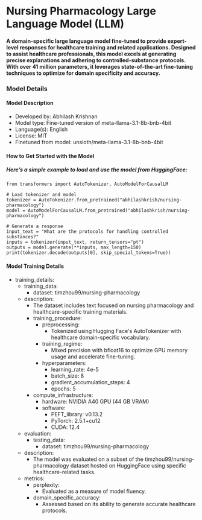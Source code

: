 # Nursing Pharmacology Large Language Model (LLM)

#### A domain-specific large language model fine-tuned to provide expert-level responses for healthcare training and related applications. Designed to assist healthcare professionals, this model excels at generating precise explanations and adhering to controlled-substance protocols. With over 41 million parameters, it leverages state-of-the-art fine-tuning techniques to optimize for domain specificity and accuracy.

### Model Details

#### Model Description
- Developed by: Abhilash Krishnan
- Model type: Fine-tuned version of meta-llama-3.1-8b-bnb-4bit
- Language(s): English
- License: MIT
- Finetuned from model: unsloth/meta-llama-3.1-8b-bnb-4bit

#### How to Get Started with the Model

##### Here’s a simple example to load and use the model from HuggingFace:

```
from transformers import AutoTokenizer, AutoModelForCausalLM

# Load tokenizer and model
tokenizer = AutoTokenizer.from_pretrained("abhilashkrish/nursing-pharmacology")
model = AutoModelForCausalLM.from_pretrained("abhilashkrish/nursing-pharmacology")

# Generate a response
input_text = "What are the protocols for handling controlled substances?"
inputs = tokenizer(input_text, return_tensors="pt")
outputs = model.generate(**inputs, max_length=150)
print(tokenizer.decode(outputs[0], skip_special_tokens=True))
```

#### Model Training Details
- training_details:
  - training_data:
    - dataset: timzhou99/nursing-pharmacology
  - description:
    - The dataset includes text focused on nursing pharmacology and healthcare-specific training materials.
    - training_procedure:
      - preprocessing:
        - Tokenized using Hugging Face's AutoTokenizer with healthcare domain-specific vocabulary.
      - training_regime:
        - Mixed precision with bfloat16 to optimize GPU memory usage and accelerate fine-tuning.
      - hyperparameters:
        - learning_rate: 4e-5
        - batch_size: 8
        - gradient_accumulation_steps: 4
        - epochs: 5
    - compute_infrastructure:
      - hardware: NVIDIA A40 GPU (44 GB VRAM)
      - software:
        - PEFT_library: v0.13.2
        - PyTorch: 2.5.1+cu12
        - CUDA: 12.4
  - evaluation:
    - testing_data:
      - dataset: timzhou99/nursing-pharmacology
  - description:
    - The model was evaluated on a subset of the timzhou99/nursing-pharmacology dataset hosted on HuggingFace using specific healthcare-related tasks.
  - metrics:
    - perplexity:
      - Evaluated as a measure of model fluency.
    - domain_specific_accuracy:
      - Assessed based on its ability to generate accurate healthcare protocols.
